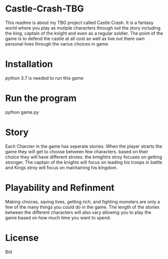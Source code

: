 # Castle-Crash-TBG
This readme is about my TBG project called Castle Crash. It is a fantasy world where you play as mutiple characters through out the story including the king, captain of the knight and even as a regular soldier. The point of the game is to defend the castle at all cost as well as live out there own personal lives through the varius choices in game. 

# Installation
python 3.7 is needed to run this game 

# Run the program
python game.py

# Story
Each Charcter in the game has seperate stories. When the player strarts the game they will get to choose between few characters. based on their choice they will have different stroies. the kmightrs stroy focuses on getting stronger. The captain of the knights will focus on leading his troops in battle and Kings stroy will focus on maintaining his kingdom. 

# Playability and Refinment 
Making choices, saving lives, getting rich, and fighting monsters are only a few of the many things you could do in the game. The length of the stories between the different characters will also vary allowing you to play the game based on how much time you want to spend. 

# License 
Bid

 
